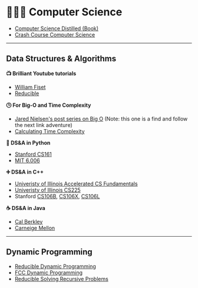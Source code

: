 # 👩🏼‍💻 Computer Science

* [Computer Science Distilled (Book)](https://code.energy/computer-science-distilled/)
* [Crash Course Computer Science](https://thecrashcourse.com/topic/computerscience/)


<hr>

## Data Structures & Algorithms

**📺 Brilliant Youtube tutorials**
* [William Fiset](https://www.youtube.com/c/WilliamFiset-videos/playlists)
* [Reducible](https://www.youtube.com/c/Reducible/videos)

**🕒 For Big-O and Time Complexity**
* [Jared Nielsen's post series on Big O](https://jarednielsen.com/big-o-notation/) (Note: this one is a find and follow the next link adventure) 
* [Calculating Time Complexity](https://adrianmejia.com/how-to-find-time-complexity-of-an-algorithm-code-big-o-notation/)

**🐍 DS&A in Python**
* [Stanford CS161](https://stanford-cs161.github.io/winter2021/)
* [MIT 6.006](https://ocw.mit.edu/courses/electrical-engineering-and-computer-science/6-006-introduction-to-algorithms-spring-2020/lecture-notes/)

**➕ DS&A in C++**
* [Univeristy of Illinois Accelerated CS Fundamentals](https://www.coursera.org/specializations/cs-fundamentals)
* [Univeristy of Illinois CS225](https://courses.engr.illinois.edu/cs225/sp2021/pages/lectures.html)
* Stanford [CS106B](https://web.stanford.edu/class/cs106b/), [CS106X](https://web.stanford.edu/class/cs106x/handouts.html), [CS106L](https://web.stanford.edu/class/archive/cs/cs106l/cs106l.1184/lectures.html)

**☕ DS&A in Java**
* [Cal Berkley](https://sp19.datastructur.es/)
* [Carneige Mellon](http://www.cs.cmu.edu/~mjs/121/)

<hr>

## Dynamic Programming

* [Reducible Dynamic Programming](https://www.youtube.com/watch?v=aPQY__2H3tE)
* [FCC Dynamic Programming](https://www.youtube.com/watch?v=oBt53YbR9Kk)
* [Reducible Solving Recursive Problems](https://www.youtube.com/watch?v=ngCos392W4w)
